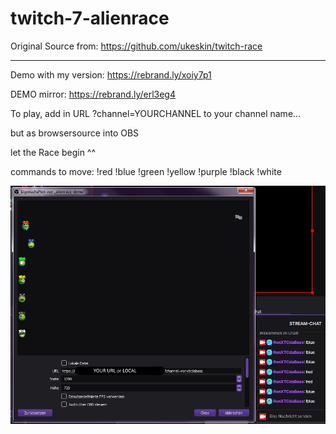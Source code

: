 # twitch-7-alienrace

Original Source from: https://github.com/ukeskin/twitch-race

-----------------

Demo with my version: https://rebrand.ly/xoiy7p1

DEMO mirror:  https://rebrand.ly/erl3eg4

To play, add in URL ?channel=YOURCHANNEL to your channel name...

but as browsersource into OBS

let the Race begin ^^

commands to move:
!red
!blue
!green
!yellow
!purple
!black
!white


![screenshot](Screen.jpg)
